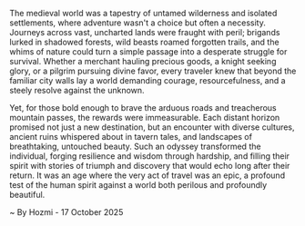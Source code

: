 
The medieval world was a tapestry of untamed wilderness and isolated settlements, where adventure wasn't a choice but often a necessity. Journeys across vast, uncharted lands were fraught with peril; brigands lurked in shadowed forests, wild beasts roamed forgotten trails, and the whims of nature could turn a simple passage into a desperate struggle for survival. Whether a merchant hauling precious goods, a knight seeking glory, or a pilgrim pursuing divine favor, every traveler knew that beyond the familiar city walls lay a world demanding courage, resourcefulness, and a steely resolve against the unknown.

Yet, for those bold enough to brave the arduous roads and treacherous mountain passes, the rewards were immeasurable. Each distant horizon promised not just a new destination, but an encounter with diverse cultures, ancient ruins whispered about in tavern tales, and landscapes of breathtaking, untouched beauty. Such an odyssey transformed the individual, forging resilience and wisdom through hardship, and filling their spirit with stories of triumph and discovery that would echo long after their return. It was an age where the very act of travel was an epic, a profound test of the human spirit against a world both perilous and profoundly beautiful.

~ By Hozmi - 17 October 2025

